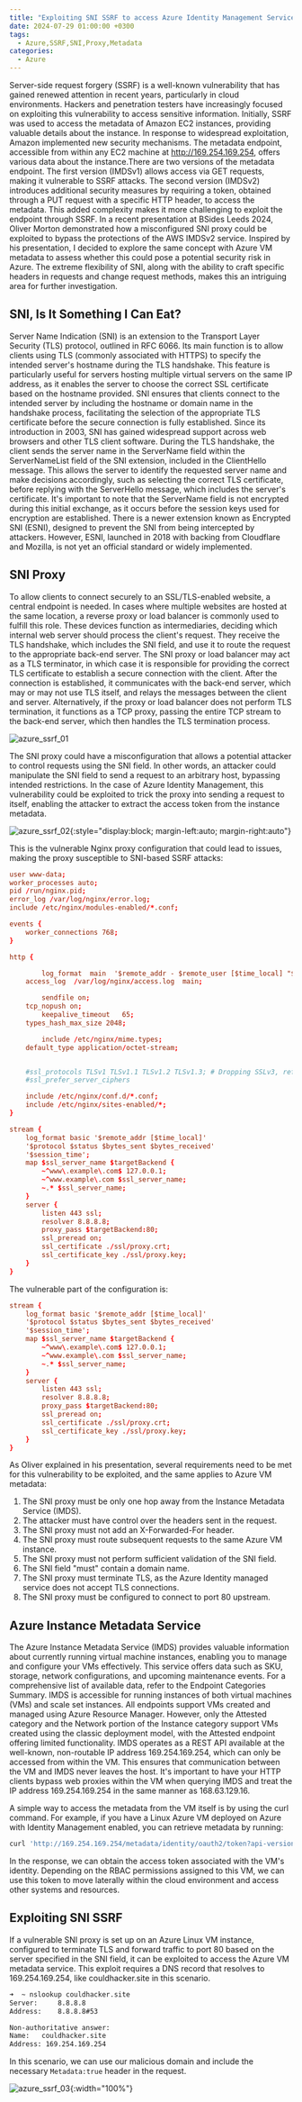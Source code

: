 ```yaml
---
title: "Exploiting SNI SSRF to access Azure Identity Management Service"
date: 2024-07-29 01:00:00 +0300
tags:
  - Azure,SSRF,SNI,Proxy,Metadata
categories:
  - Azure
---
```


Server-side request forgery (SSRF) is a well-known vulnerability that has gained renewed attention in recent years, particularly in cloud environments. Hackers and penetration testers have increasingly focused on exploiting this vulnerability to access sensitive information. Initially, SSRF was used to access the metadata of Amazon EC2 instances, providing valuable details about the instance. In response to widespread exploitation, Amazon implemented new security mechanisms. The metadata endpoint, accessible from within any EC2 machine at http://169.254.169.254, offers various data about the instance.There are two versions of the metadata endpoint. The first version (IMDSv1) allows access via GET requests, making it vulnerable to SSRF attacks. The second version (IMDSv2) introduces additional security measures by requiring a token, obtained through a PUT request with a specific HTTP header, to access the metadata. This added complexity makes it more challenging to exploit the endpoint through SSRF. In a recent presentation at BSides Leeds 2024, Oliver Morton demonstrated how a misconfigured SNI proxy could be exploited to bypass the protections of the AWS IMDSv2 service. Inspired by his presentation, I decided to explore the same concept with Azure VM metadata to assess whether this could pose a potential security risk in Azure. The extreme flexibility of SNI, along with the ability to craft specific headers in requests and change request methods, makes this an intriguing area for further investigation.

## SNI, Is It Something I Can Eat?

Server Name Indication (SNI) is an extension to the Transport Layer Security (TLS) protocol, outlined in RFC 6066. Its main function is to allow clients using TLS (commonly associated with HTTPS) to specify the intended server's hostname during the TLS handshake. This feature is particularly useful for servers hosting multiple virtual servers on the same IP address, as it enables the server to choose the correct SSL certificate based on the hostname provided. SNI ensures that clients connect to the intended server by including the hostname or domain name in the handshake process, facilitating the selection of the appropriate TLS certificate before the secure connection is fully established. Since its introduction in 2003, SNI has gained widespread support across web browsers and other TLS client software. During the TLS handshake, the client sends the server name in the ServerName field within the ServerNameList field of the SNI extension, included in the ClientHello message. This allows the server to identify the requested server name and make decisions accordingly, such as selecting the correct TLS certificate, before replying with the ServerHello message, which includes the server's certificate. It's important to note that the ServerName field is not encrypted during this initial exchange, as it occurs before the session keys used for encryption are established. There is a newer extension known as Encrypted SNI (ESNI), designed to prevent the SNI from being intercepted by attackers. However, ESNI, launched in 2018 with backing from Cloudflare and Mozilla, is not yet an official standard or widely implemented.

## SNI Proxy

To allow clients to connect securely to an SSL/TLS-enabled website, a central endpoint is needed. In cases where multiple websites are hosted at the same location, a reverse proxy or load balancer is commonly used to fulfill this role. These devices function as intermediaries, deciding which internal web server should process the client's request. They receive the TLS handshake, which includes the SNI field, and use it to route the request to the appropriate back-end server. The SNI proxy or load balancer may act as a TLS terminator, in which case it is responsible for providing the correct TLS certificate to establish a secure connection with the client. After the connection is established, it communicates with the back-end server, which may or may not use TLS itself, and relays the messages between the client and server. Alternatively, if the proxy or load balancer does not perform TLS termination, it functions as a TCP proxy, passing the entire TCP stream to the back-end server, which then handles the TLS termination process.

![azure_ssrf_01]({{site.baseurl}}/assets/images/Azure_SSRF/sni_proxy.png)

The SNI proxy could have a misconfiguration that allows a potential attacker to control requests using the SNI field. In other words, an attacker could manipulate the SNI field to send a request to an arbitrary host, bypassing intended restrictions. In the case of Azure Identity Management, this vulnerability could be exploited to trick the proxy into sending a request to itself, enabling the attacker to extract the access token from the instance metadata.

![azure_ssrf_02]({{site.baseurl}}/assets/images/Azure_SSRF/sni_proxy_exploit.png){:style="display:block; margin-left:auto; margin-right:auto"}

This is the vulnerable Nginx proxy configuration that could lead to issues, making the proxy susceptible to SNI-based SSRF attacks:

```conf
user www-data;
worker_processes auto;
pid /run/nginx.pid;
error_log /var/log/nginx/error.log;
include /etc/nginx/modules-enabled/*.conf;

events {
	worker_connections 768;
}

http {

        log_format  main  '$remote_addr - $remote_user [$time_local] "$request" ' '$status $body_bytes_sent "$http_referer"' '"$http_user_agent" "$http_x_forwarded_for"';
	access_log  /var/log/nginx/access.log  main;

        sendfile on;
	tcp_nopush on;
        keepalive_timeout   65;
	types_hash_max_size 2048;

        include /etc/nginx/mime.types;
	default_type application/octet-stream;


	#ssl_protocols TLSv1 TLSv1.1 TLSv1.2 TLSv1.3; # Dropping SSLv3, ref: POODLE
	#ssl_prefer_server_ciphers

	include /etc/nginx/conf.d/*.conf;
	include /etc/nginx/sites-enabled/*;
}

stream {
    log_format basic '$remote_addr [$time_local]'
    '$protocol $status $bytes_sent $bytes_received'
    '$session_time';
    map $ssl_server_name $targetBackend {
        ~^www\.example\.com$ 127.0.0.1;
        ~^www.example\.com $ssl_server_name;
        ~.* $ssl_server_name;
    }
    server {
        listen 443 ssl;
        resolver 8.8.8.8;
        proxy_pass $targetBackend:80;
        ssl_preread on;
        ssl_certificate ./ssl/proxy.crt;
        ssl_certificate_key ./ssl/proxy.key;
    }
}
```

The vulnerable part of the configuration is:

```conf
stream {
    log_format basic '$remote_addr [$time_local]'
    '$protocol $status $bytes_sent $bytes_received'
    '$session_time';
    map $ssl_server_name $targetBackend {
        ~^www\.example\.com$ 127.0.0.1;
        ~^www.example\.com $ssl_server_name;
        ~.* $ssl_server_name;
    }
    server {
        listen 443 ssl;
        resolver 8.8.8.8;
        proxy_pass $targetBackend:80;
        ssl_preread on;
        ssl_certificate ./ssl/proxy.crt;
        ssl_certificate_key ./ssl/proxy.key;
    }
}
```

As Oliver explained in his presentation, several requirements need to be met for this vulnerability to be exploited, and the same applies to Azure VM metadata:

1. The SNI proxy must be only one hop away from the Instance Metadata Service (IMDS).
2. The attacker must have control over the headers sent in the request.
3. The SNI proxy must not add an X-Forwarded-For header.
4. The SNI proxy must route subsequent requests to the same Azure VM instance.
5. The SNI proxy must not perform sufficient validation of the SNI field.
6. The SNI field "must" contain a domain name.
7. The SNI proxy must terminate TLS, as the Azure Identity managed service does not accept TLS connections.
8. The SNI proxy must be configured to connect to port 80 upstream.

## Azure Instance Metadata Service

The Azure Instance Metadata Service (IMDS) provides valuable information about currently running virtual machine instances, enabling you to manage and configure your VMs effectively. This service offers data such as SKU, storage, network configurations, and upcoming maintenance events. For a comprehensive list of available data, refer to the Endpoint Categories Summary. IMDS is accessible for running instances of both virtual machines (VMs) and scale set instances. All endpoints support VMs created and managed using Azure Resource Manager. However, only the Attested category and the Network portion of the Instance category support VMs created using the classic deployment model, with the Attested endpoint offering limited functionality. IMDS operates as a REST API available at the well-known, non-routable IP address 169.254.169.254, which can only be accessed from within the VM. This ensures that communication between the VM and IMDS never leaves the host. It's important to have your HTTP clients bypass web proxies within the VM when querying IMDS and treat the IP address 169.254.169.254 in the same manner as 168.63.129.16.

A simple way to access the metadata from the VM itself is by using the curl command. For example, if you have a Linux Azure VM deployed on Azure with Identity Management enabled, you can retrieve metadata by running:

```bash
curl 'http://169.254.169.254/metadata/identity/oauth2/token?api-version=2018-02-01&resource=https://management.azure.com/' -H Metadata:true | jq
```

In the response, we can obtain the access token associated with the VM's identity. Depending on the RBAC permissions assigned to this VM, we can use this token to move laterally within the cloud environment and access other systems and resources.

## Exploiting SNI SSRF

If a vulnerable SNI proxy is set up on an Azure Linux VM instance, configured to terminate TLS and forward traffic to port 80 based on the server specified in the SNI field, it can be exploited to access the Azure VM metadata service. This exploit requires a DNS record that resolves to 169.254.169.254, like couldhacker.site in this scenario.

```bash
➜  ~ nslookup couldhacker.site
Server:		8.8.8.8
Address:	8.8.8.8#53

Non-authoritative answer:
Name:	couldhacker.site
Address: 169.254.169.254
```

In this scenario, we can use our malicious domain and include the necessary `Metadata:true` header in the request.

![azure_ssrf_03]({{site.baseurl}}/assets/images/Azure_SSRF/exploit_azure_ssrf.png){:width="100%"}
